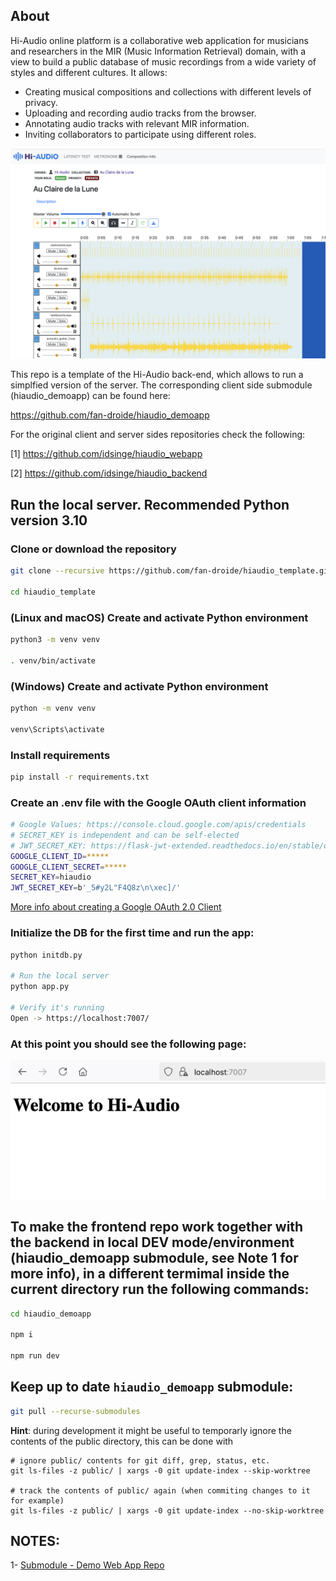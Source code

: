 ## About

Hi-Audio online platform is a collaborative web application for musicians and researchers in the MIR (Music Information Retrieval) domain, with a view to build a public database of music recordings from a wide variety of styles and different cultures. It allows:

- Creating musical compositions and collections with different levels of privacy.
- Uploading and recording audio tracks from the browser.
- Annotating audio tracks with relevant MIR information.
- Inviting collaborators to participate using different roles.

![screenshot](doc/screenshot.png)

This repo is a template of the Hi-Audio back-end, which allows to run a simplfied version of the server. The corresponding client side submodule (hiaudio_demoapp) can be found here:

https://github.com/fan-droide/hiaudio_demoapp

For the original client and server sides repositories check the following:

[1] https://github.com/idsinge/hiaudio_webapp

[2] https://github.com/idsinge/hiaudio_backend

## Run the local server. Recommended Python version 3.10

### Clone or download the repository
```bash
git clone --recursive https://github.com/fan-droide/hiaudio_template.git

cd hiaudio_template
```
### (Linux and macOS) Create and activate Python environment 
```bash
python3 -m venv venv

. venv/bin/activate
```

### (Windows) Create and activate Python environment 
```bash
python -m venv venv

venv\Scripts\activate
```

### Install requirements
```bash
pip install -r requirements.txt
```

### Create an .env file with the Google OAuth client information
```bash
# Google Values: https://console.cloud.google.com/apis/credentials
# SECRET_KEY is independent and can be self-elected
# JWT_SECRET_KEY: https://flask-jwt-extended.readthedocs.io/en/stable/options.html#JWT_SECRET_KEY
GOOGLE_CLIENT_ID=*****
GOOGLE_CLIENT_SECRET=*****
SECRET_KEY=hiaudio
JWT_SECRET_KEY=b'_5#y2L"F4Q8z\n\xec]/'
```
[More info about creating a Google OAuth 2.0 Client](https://github.com/fan-droide/hiaudio_template/wiki/Create-a-Google-OAuth-2.0-Client)

### Initialize the DB for the first time and run the app:
```bash
python initdb.py

# Run the local server 
python app.py

# Verify it's running
Open -> https://localhost:7007/
```

### At this point you should see the following page:
![screenshot](doc/demoapp_template.png)

## To make the frontend repo work together with the backend in local DEV mode/environment (hiaudio_demoapp submodule, see Note 1 for more info), in a different termimal inside the current directory run the following commands:

```bash
cd hiaudio_demoapp

npm i

npm run dev

```

## Keep up to date `hiaudio_demoapp` submodule:

```bash
git pull --recurse-submodules
```


**Hint**: during development it might be useful to temporarly ignore the contents of the public directory, this can be done with

```
# ignore public/ contents for git diff, grep, status, etc.
git ls-files -z public/ | xargs -0 git update-index --skip-worktree

# track the contents of public/ again (when commiting changes to it for example)
git ls-files -z public/ | xargs -0 git update-index --no-skip-worktree
```


## NOTES:
1- [Submodule - Demo Web App Repo](https://github.com/fan-droide/hiaudio_demoapp)